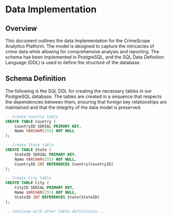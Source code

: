 # Data Implementation

## Overview
This document outlines the data Implementation for the CrimeScope Analytics Platform. The model is designed to capture the intricacies of crime data while allowing for comprehensive analysis and reporting. The schema has been implemented in PostgreSQL, and the SQL Data Definition Language (DDL) is used to define the structure of the database.

## Schema Definition
The following is the SQL DDL for creating the necessary tables in our PostgreSQL database. The tables are created in a sequence that respects the dependencies between them, ensuring that foreign key relationships are maintained and that the integrity of the data model is preserved.

```sql
-- Create Country table
CREATE TABLE Country (
    CountryID SERIAL PRIMARY KEY,
    Name VARCHAR(255) NOT NULL
);

-- Create State table
CREATE TABLE State (
    StateID SERIAL PRIMARY KEY,
    Name VARCHAR(255) NOT NULL,
    CountryID INT REFERENCES Country(CountryID)
);

-- Create City table
CREATE TABLE City (
    CityID SERIAL PRIMARY KEY,
    Name VARCHAR(255) NOT NULL,
    StateID INT REFERENCES State(StateID)
);

-- Continue with other table definitions...



